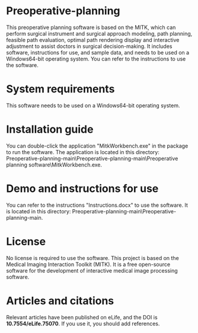 # Preoperative-planning
  This preoperative planning software is based on the MITK, which can perform surgical instrument and surgical approach modeling, path planning, feasible path evaluation, optimal path rendering display and interactive adjustment to assist doctors in surgical decision-making. 
  It includes software, instructions for use, and sample data, and needs to be used on a Windows64-bit operating system. You can refer to the instructions to use the software. 
# System requirements
  This software needs to be used on a Windows64-bit operating system.
# Installation guide
  You can double-click the application "MitkWorkbench.exe" in the package to run the software. The application is located in this directory: Preoperative-planning-main\Preoperative-planning-main\Preoperative planning software\MitkWorkbench.exe.
# Demo and instructions for use
  You can refer to the instructions "Instructions.docx" to use the software. It is located in this directory: Preoperative-planning-main\Preoperative-planning-main.
# License
  No license is required to use the software. This project is based on the Medical Imaging Interaction Toolkit (MITK). It is a free open-source software for the development of interactive medical image processing software.
# Articles and citations
  Relevant articles have been published on eLife, and the DOI is **10.7554/eLife.75070**. If you use it, you should add references.
